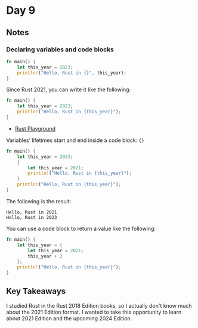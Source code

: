 # Day 9

## Notes

### Declaring variables and code blocks

```rust
fn main() {
    let this_year = 2023;
    println!("Hello, Rust in {}", this_year);
}
```

Since Rust 2021, you can write it like the following:

```rust
fn main() {
    let this_year = 2023;
    println!("Hello, Rust in {this_year}");
}
```

- [Rust Playground](https://play.rust-lang.org/?version=stable&mode=debug&edition=2021&gist=38f8393f0e2727ef02147223390665f0)

Variables’ lifetimes start and end inside a code block: `{}`

```rust
fn main() {
    let this_year = 2023;
    {
        let this_year = 2021;
        println!("Hello, Rust in {this_year}");
    }
    println!("Hello, Rust in {this_year}");
}
```

The following is the result:

```text
Hello, Rust in 2021
Hello, Rust in 2023
```

You can use a code block to return a value like the following:

```rust
fn main() {
    let this_year = {
        let this_year = 2021;
        this_year + 2
    };
    println!("Hello, Rust in {this_year}");
}
```

## Key Takeaways

I studied Rust in the Rust 2018 Edition books, so I actually don't know much about the 2021 Edition format.
I wanted to take this opportunity to learn about 2021 Edition and the upcoming 2024 Edition.
